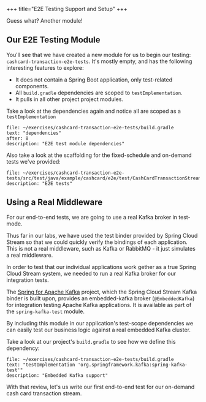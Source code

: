 +++
title="E2E Testing Support and Setup"
+++

Guess what? Another module!

## Our E2E Testing Module

You'll see that we have created a new module for us to begin our testing: `cashcard-transaction-e2e-tests`. It's mostly empty, and has the following interesting features to explore:

- It does not contain a Spring Boot application, only test-related components.
- All `build.gradle` dependencies are scoped to `testImplementation`.
- It pulls in all other project project modules.

Take a look at the dependencies again and notice all are scoped as a `testImplementation`

```editor:select-matching-text
file: ~/exercises/cashcard-transaction-e2e-tests/build.gradle
text: "dependencies"
after: 8
description: "E2E test module dependencies"
```

Also take a look at the scaffolding for the fixed-schedule and on-demand tests we've provided:

```editor:open-file
file: ~/exercises/cashcard-transaction-e2e-tests/src/test/java/example/cashcard/e2e/test/CashCardTransactionStreamE2ETests.java
description: "E2E tests"
```

## Using a Real Middleware

For our end-to-end tests, we are going to use a real Kafka broker in test-mode.

Thus far in our labs, we have used the test binder provided by Spring Cloud Stream so that we could quickly verify the bindings of each application. This is not a real middleware, such as Kafka or RabbitMQ - it just simulates a real middleware.

In order to test that our individual applications work gether as a true Spring Cloud Stream system, we needed to run a real Kafka broker for our integration tests.

The [Spring for Apache Kafka](https://spring.io/projects/spring-kafka) project, which the Spring Cloud Stream Kafka binder is built upon, provides an embedded-kafka broker (`@EmbeddedKafka`) for integration testing Apache Kafka applications. It is available as part of the `spring-kafka-test` module.

By including this module in our application's test-scope dependencies we can easily test our business logic against a real embedded Kafka cluster.

Take a look at our project's `build.gradle` to see how we define this dependency:

```editor:select-matching-text
file: ~/exercises/cashcard-transaction-e2e-tests/build.gradle
text: "testImplementation 'org.springframework.kafka:spring-kafka-test'"
description: "Embedded Kafka support"
```

With that review, let's us write our first end-to-end test for our on-demand cash card transaction stream.
